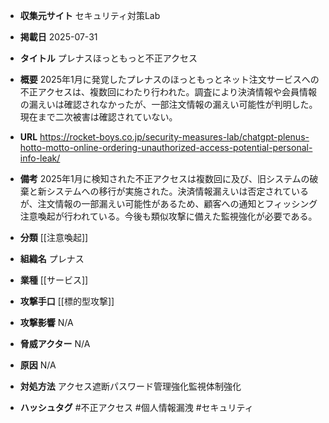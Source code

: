 - **収集元サイト**
セキュリティ対策Lab

- **掲載日**
2025-07-31

- **タイトル**
プレナスほっともっと不正アクセス

- **概要**
2025年1月に発覚したプレナスのほっともっとネット注文サービスへの不正アクセスは、複数回にわたり行われた。調査により決済情報や会員情報の漏えいは確認されなかったが、一部注文情報の漏えい可能性が判明した。現在まで二次被害は確認されていない。

- **URL**
https://rocket-boys.co.jp/security-measures-lab/chatgpt-plenus-hotto-motto-online-ordering-unauthorized-access-potential-personal-info-leak/

- **備考**
2025年1月に検知された不正アクセスは複数回に及び、旧システムの破棄と新システムへの移行が実施された。決済情報漏えいは否定されているが、注文情報の一部漏えい可能性があるため、顧客への通知とフィッシング注意喚起が行われている。今後も類似攻撃に備えた監視強化が必要である。

- **分類**
[[注意喚起]]

- **組織名**
プレナス

- **業種**
[[サービス]]

- **攻撃手口**
[[標的型攻撃]]

- **攻撃影響**
N/A

- **脅威アクター**
N/A

- **原因**
N/A

- **対処方法**
アクセス遮断パスワード管理強化監視体制強化

- **ハッシュタグ**
#不正アクセス #個人情報漏洩 #セキュリティ
